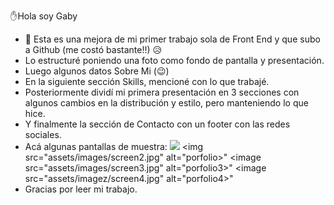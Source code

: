 ✋Hola soy Gaby
- 🌱 Esta es una mejora de mi primer trabajo sola de Front End y que subo a Github (me costó bastante!!) 😥
- Lo estructuré poniendo una foto como fondo de pantalla y presentación.
- Luego algunos datos Sobre Mi (😉)
- En la siguiente sección Skills, mencioné con lo que trabajé.
- Posteriormente dividí mi primera presentación en 3 secciones con algunos cambios en la distribución y estilo, pero manteniendo lo que hice.
- Y finalmente la sección de Contacto con un footer con las redes sociales.
- Acá algunas pantallas de muestra: 
![](assets/images/screen1.jpg)
<img src="assets/images/screen2.jpg" alt="porfolio>"
<image src="assets/images/screen3.jpg" alt="porfolio3>"
<image src="assets/imagez/screen4.jpg" alt="porfolio4>"
- Gracias por leer mi trabajo.  
